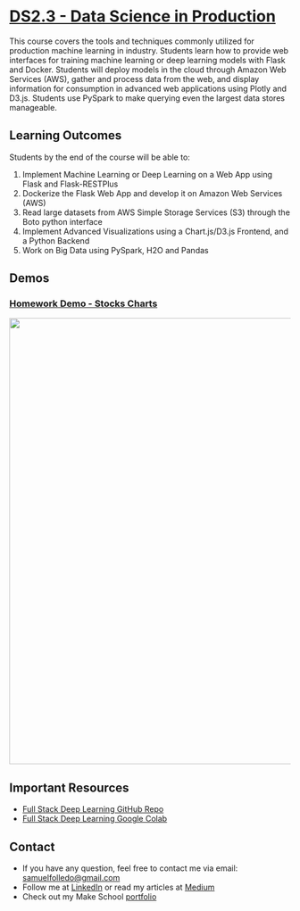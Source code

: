 # [DS2.3 - Data Science in Production](https://make-school-courses.github.io/DS-2.3-Data-Science-in-Production/#/)

This course covers the tools and techniques commonly utilized for production machine learning in industry. Students learn how to provide web interfaces for training machine learning or deep learning models with Flask and Docker. Students will deploy models in the cloud through Amazon Web Services (AWS), gather and process data from the web, and display information for consumption in advanced web applications using Plotly and D3.js. Students use PySpark to make querying even the largest data stores manageable.

## Learning Outcomes
Students by the end of the course will be able to:

1. Implement Machine Learning or Deep Learning on a Web App using Flask and Flask-RESTPlus
2. Dockerize the Flask Web App and develop it on Amazon Web Services (AWS)
3. Read large datasets from AWS Simple Storage Services (S3) through the Boto python interface
4. Implement Advanced Visualizations using a Chart.js/D3.js Frontend, and a Python Backend
5. Work on Big Data using PySpark, H2O and Pandas

## Demos

### [Homework Demo - Stocks Charts](https://github.com/SamuelFolledo/DS2.3-Data-Science-in-Production/tree/master/HW%201%20-%20Chartist%20and%20Flask)
<img src="https://github.com/SamuelFolledo/DS2.3-Data-Science-in-Production/blob/master/assets/videos/chartist-hw1-demo.gif?raw=true" width="800">

## Important Resources
- [Full Stack Deep Learning GitHub Repo](https://github.com/full-stack-deep-learning)
- [Full Stack Deep Learning Google Colab](https://colab.research.google.com/drive/1DMU3tPCUJkPZvsPX_86uBumKRiwwpo4m#scrollTo=3gQcemmDpwig)

## Contact
- If you have any question, feel free to contact me via email: <samuelfolledo@gmail.com>
- Follow me at [LinkedIn](https://linkedin.com/in/samuelfolledo) or read my articles at [Medium](https://medium.com/@samuelfolledo)
- Check out my Make School [portfolio](https://www.makeschool.com/portfolio/samuelfolledo)
